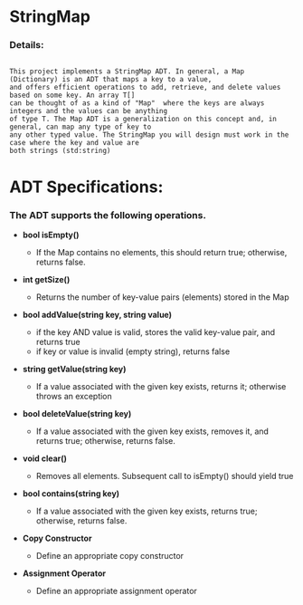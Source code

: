 # StringMap

### Details:
~~~

This project implements a StringMap ADT. In general, a Map (Dictionary) is an ADT that maps a key to a value,
and offers efficient operations to add, retrieve, and delete values based on some key. An array T[] 
can be thought of as a kind of "Map"  where the keys are always integers and the values can be anything 
of type T. The Map ADT is a generalization on this concept and, in general, can map any type of key to 
any other typed value. The StringMap you will design must work in the case where the key and value are 
both strings (std:string)

~~~

# ADT Specifications:
### The ADT supports the following operations.



* **bool isEmpty()**     
  * If the Map contains no elements, this should return true; otherwise, returns false.


* **int getSize()**  
  * Returns the number of key-value pairs (elements) stored in the Map


* **bool addValue(string key, string value)**  
  * if the key AND value is valid, stores the valid key-value pair, and returns true
  * if key or value is invalid (empty string), returns false


* **string getValue(string key)**  
  * If a value associated with the given key exists, returns it; otherwise throws an exception


* **bool deleteValue(string key)**  
  * If a value associated with the given key exists, removes it, and returns true; otherwise, returns false.

* **void clear()**     
  * Removes all elements. Subsequent call to isEmpty() should yield true


* **bool contains(string key)**  
  * If a value associated with the given key exists, returns true; otherwise, returns false.


* **Copy Constructor**  
  * Define an appropriate copy constructor


* **Assignment Operator**  
  * Define an appropriate assignment operator  
